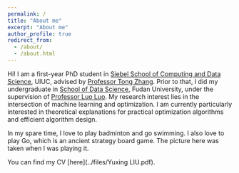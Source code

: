 ```yaml
---
permalink: /
title: "About me"
excerpt: "About me"
author_profile: true
redirect_from: 
  - /about/
  - /about.html
---
```


Hi! I am a first-year PhD student in [Siebel School of Computing and Data Science](https://siebelschool.illinois.edu/), UIUC, advised by [Professor Tong Zhang](https://tongzhang-ml.org/). Prior to that, I did my undergraduate in [School of Data Science](https://sds.fudan.edu.cn/main.htm), Fudan University, under the supervision of [Professor Luo Luo](https://luoluo-sds.github.io/).
My research interest lies in the intersection of machine learning and optimization. I am currently particularly interested in theoretical explanations for practical optimization algorithms and efficient algorithm design. 

In my spare time, I love to play badminton and go swimming. I also love to play Go, which is an ancient strategy board game. The picture here was taken when I was playing it.

You can find my CV [here](../files/Yuxing LIU.pdf).
